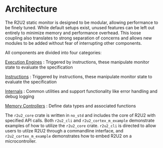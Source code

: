 # Architecture

The R2U2 static monitor is designed to be modular, allowing performance to be finely tuned.
While default setups exist, unused features can be left out entirely to minimize memory and performance overhead.
This loose coupling also translates to strong separation of concerns and allows new modules to be added without fear of interrupting other components.

All components are divided into four categories:


[Execution Engines](./engines.md)
: Triggered by instructions, these manipulate monitor state to evaluate the specification


[Instructions](./instructions.md)
: Triggered by instructions, these manipulate monitor state to evaluate the specification

[Internals](./internals.md)
: Common utilities and support functionality like error handling and debug logging

[Memory Controllers](./memory.md)
: Define data types and associated functions

The `r2u2_core` crate is written in `no_std` and includes the core of R2U2 with specified API calls. Both `r2u2_cli` and 
`r2u2_cortex_m_example` demonstrate examples of how to utilize the `r2u2_core` crate. `r2u2_cli` is directed to allow users
to utilze R2U2 through a commandline interface, and `r2u2_cortex_m_example` demonstrates how to embed R2U2 on a microcontroller.
